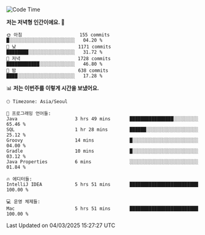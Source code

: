   <!--START_SECTION:waka-->
![Code Time](http://img.shields.io/badge/Code%20Time-508%20hrs%2015%20mins-blue)

**저는 저녁형 인간이에요. 🦉** 

```text
🌞 아침                     155 commits         █░░░░░░░░░░░░░░░░░░░░░░░░   04.20 % 
🌆 낮　                     1171 commits        ████████░░░░░░░░░░░░░░░░░   31.72 % 
🌃 저녁                     1728 commits        ████████████░░░░░░░░░░░░░   46.80 % 
🌙 밤　                     638 commits         ████░░░░░░░░░░░░░░░░░░░░░   17.28 % 
```


📊 **저는 이번주를 이렇게 시간을 보냈어요.** 

```text
🕑︎ Timezone: Asia/Seoul

💬 프로그래밍 언어들: 
Java                     3 hrs 49 mins       ████████████████░░░░░░░░░   65.46 % 
SQL                      1 hr 28 mins        ██████░░░░░░░░░░░░░░░░░░░   25.12 % 
Groovy                   14 mins             █░░░░░░░░░░░░░░░░░░░░░░░░   04.00 % 
Gradle                   10 mins             █░░░░░░░░░░░░░░░░░░░░░░░░   03.12 % 
Java Properties          6 mins              ░░░░░░░░░░░░░░░░░░░░░░░░░   01.84 % 

🔥 에디터들: 
IntelliJ IDEA            5 hrs 51 mins       █████████████████████████   100.00 % 

💻 운영 체제들: 
Mac                      5 hrs 51 mins       █████████████████████████   100.00 % 
```


 Last Updated on 04/03/2025 15:27:27 UTC
<!--END_SECTION:waka-->
